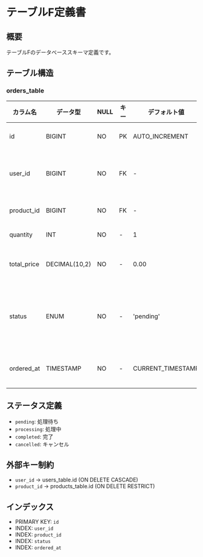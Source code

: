 # テーブルF定義書

## 概要
テーブルFのデータベーススキーマ定義です。

## テーブル構造

### orders_table

| カラム名 | データ型 | NULL | キー | デフォルト値 | 説明 |
|---------|---------|------|-----|------------|------|
| id | BIGINT | NO | PK | AUTO_INCREMENT | 注文ID |
| user_id | BIGINT | NO | FK | - | ユーザーID |
| product_id | BIGINT | NO | FK | - | 商品ID |
| quantity | INT | NO | - | 1 | 数量 |
| total_price | DECIMAL(10,2) | NO | - | 0.00 | 合計金額 |
| status | ENUM | NO | - | 'pending' | 注文ステータス |
| ordered_at | TIMESTAMP | NO | - | CURRENT_TIMESTAMP | 注文日時 |

## ステータス定義
- `pending`: 処理待ち
- `processing`: 処理中
- `completed`: 完了
- `cancelled`: キャンセル

## 外部キー制約
- `user_id` → users_table.id (ON DELETE CASCADE)
- `product_id` → products_table.id (ON DELETE RESTRICT)

## インデックス
- PRIMARY KEY: `id`
- INDEX: `user_id`
- INDEX: `product_id`
- INDEX: `status`
- INDEX: `ordered_at`

